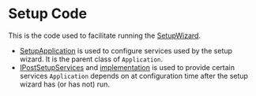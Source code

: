 # Setup Code

This is the code used to facilitate running the [SetupWizard](./SetupWizard.cs).

- [SetupApplication](./SetupApplication.cs) is used to configure services used by the setup wizard. It is the parent class of `Application`.
- [IPostSetupServices](./IPostSetupServices.cs) and [implementation](./PostSetupServices.cs) is used to provide certain services `Application` depends on at configuration time after the setup wizard has (or has not) run.